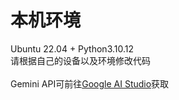 # 本机环境
Ubuntu 22.04 + Python3.10.12  <br>
请根据自己的设备以及环境修改代码  <br>
<br>
Gemini API可前往[Google AI Studio](https://aistudio.google.com/app/apikey "Google AI Studio")获取
